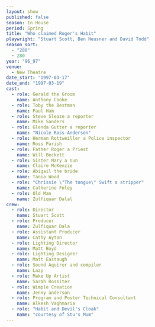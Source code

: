 ```yaml
---
layout: show
published: false
season: In House
period: Spring
title: "Who claimed Roger's Habit"
playwright: "Stuart Scott, Ben Heusner and David Todd"
season_sort: 
  - "280"
  - 280
year: "96_97"
venue: 
  - New Theatre
date_start: "1997-03-17"
date_end: "1997-03-19"
cast: 
  - role: Gerald the Groom
    name: Anthony Cooke
  - role: Toby the Bestman
    name: Paul Ham
  - role: Steve Sleaze a reporter
    name: Mike Sanders
  - role: Glenda Gutter a reporter
    name: "Nicole Ross-Anderson"
  - role: Herman Rottweiller a Police inspector
    name: Ross Parish
  - role: Father Roger a Priest
    name: Will Beckett
  - role: Sister Mary a nun
    name: Claire McKenzie
  - role: Abigail the bride
    name: Tania Wood
  - role: "Chrissie \"The tongue\" Swift a stripper"
    name: Catherine Foley
  - role: Old Man
    name: Zulfiquar Dalal
crew: 
  - role: Director
    name: Stuart Scott
  - role: Producer
    name: Zulfiquar Dala
  - role: Assistant Producer
    name: Cathy Ayton
  - role: Lighting Director
    name: Matt Boyd
  - role: Lighting Designer
    name: Matt Eastaugh
  - role: Sound Aquirer and compiler
    name: Lazy
  - role: Make Up Artist
    name: Sarah Rossiter
  - role: Wimple Creation
    name: Jenny anderson
  - role: Program and Poster Technical Consultant
    name: Alkesh Vaghmaria
  - role: "Habit and Devil's Cloak"
    name: "courtesy of Stu's Mum"
---
```


